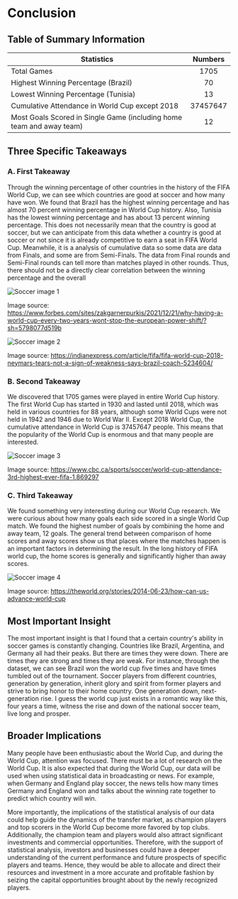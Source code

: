 # Conclusion

## Table of Summary Information

| Statistics | Numbers
| -------------     |:-------------:
| Total Games      | 1705
| Highest Winning Percentage (Brazil)      | 70
| Lowest Winning Percentage (Tunisia)      | 13
| Cumulative Attendance in World Cup except 2018      | 37457647
| Most Goals Scored in Single Game (including home team and away team)      | 12

## Three Specific Takeaways

### A. First Takeaway

Through the winning percentage of other countries in the history of the FIFA World Cup, we can see which countries are good at soccer and how many have won. We found that Brazil has the highest winning percentage and has almost 70 percent winning percentage in World Cup history. Also, Tunisia has the lowest winning percentage and has about 13 percent winning percentage. This does not necessarily mean that the country is good at soccer, but we can anticipate from this data whether a country is good at soccer or not since it is already competitive to earn a seat in FIFA World Cup. Meanwhile, it is a analysis of cumulative data so some data are data from Finals, and some are from Semi-Finals. The data from Final rounds and Semi-Final rounds can tell more than matches played in other rounds. Thus, there should not be a directly clear correlation between the winning percentage and the overall

![Soccer image 1](https://imageio.forbes.com/specials-images/imageserve/61c1aa77350ef090aa981514/France-v-Croatia---2018-FIFA-World-Cup-Russia-Final/960x0.jpg?format=jpg&width=960)

Image source: https://www.forbes.com/sites/zakgarnerpurkis/2021/12/21/why-having-a-world-cup-every-two-years-wont-stop-the-european-power-shift/?sh=5798077d519b

![Soccer image 2](https://images.indianexpress.com/2018/06/neymar-75912.jpg)

Image source: https://indianexpress.com/article/fifa/fifa-world-cup-2018-neymars-tears-not-a-sign-of-weakness-says-brazil-coach-5234604/
### B. Second Takeaway

We discovered that 1705 games were played in entire World Cup history. The first World Cup has started in 1930 and lasted until 2018, which was held in various countries for 88 years, although some World Cups were not held in 1942 and 1946 due to World War II. Except 2018 World Cup, the cumulative attendance in World Cup is 37457647 people. This means that the popularity of the World Cup is enormous and that many people are interested.

![Soccer image 3](https://i.cbc.ca/1.2057932.1381895189!/httpImage/image.jpg_gen/derivatives/original_1180/soccer-city-crowd-584.jpg)

Image source: https://www.cbc.ca/sports/soccer/world-cup-attendance-3rd-highest-ever-fifa-1.869297

### C. Third Takeaway

We found something very interesting during our World Cup research. We were curious about how many goals each side scored in a single World Cup match. We found the highest number of goals by combining the home and away team, 12 goals. The general trend between comparison of home scores and away scores show us that places where the matches happen is an important factors in determining the result. In the long history of FIFA world cup, the home scores is generally and significantly higher than away scores. 

![Soccer image 4](https://theworld.org/_next/image?url=https%3A%2F%2Fmedia.pri.org%2Fs3fs-public%2Fstory%2Fimages%2Fgoal2.jpg&w=600&q=75)

Image source: https://theworld.org/stories/2014-06-23/how-can-us-advance-world-cup

## Most Important Insight
The most important insight is that I found that a certain country's ability in soccer games is constantly changing. Countries like Brazil, Argentina, and Germany all had their peaks. But there are times they were down. There are times they are strong and times they are weak. For instance, through the dataset, we can see Brazil won the world cup five times and have times tumbled out of the tournament. Soccer players from different countries, generation by generation, inherit glory and spirit from former players and strive to bring honor to their home country. One generation down, next-generation rise. I guess the world cup just exists in a romantic way like this, four years a time, witness the rise and down of the national soccer team, live long and prosper.

## Broader Implications

Many people have been enthusiastic about the World Cup, and during the World Cup, attention was focused. There must be a lot of research on the World Cup. It is also expected that during the World Cup, our data will be used when using statistical data in broadcasting or news. For example, when Germany and England play soccer, the news tells how many times Germany and England won and talks about the winning rate together to predict which country will win.

More importantly, the implications of the statistical analysis of our data could help guide the dynamics of the transfer market, as champion players and top scorers in the World Cup become more favored by top clubs. Additionally, the champion team and players would also attract significant investments and commercial opportunities. Therefore, with the support of statistical analysis, investors and businesses could have a deeper understanding of the current performance and future prospects of specific players and teams. Hence, they would be able to allocate and direct their resources and investment in a more accurate and profitable fashion by seizing the capital opportunities brought about by the newly recognized players.
